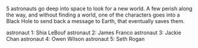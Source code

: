 5 astronauts go deep into space to look for a new world. A few perish along the way, and without finding a world, one of the characters goes into a Black Hole to send back a message to Earth, that eventually saves them.

astronaut 1: Shia LeBouf
astronaut 2: James Franco
astronaut 3: Jackie Chan
astronaut 4: Owen Wilson
astronaut 5: Seth Rogan


